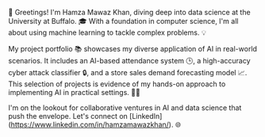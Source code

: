 👋 Greetings! I'm Hamza Mawaz Khan, diving deep into data science at the University at Buffalo. 🎓 With a foundation in computer science, I'm all about using machine learning to tackle complex problems. 💡

My project portfolio 📚 showcases my diverse application of AI in real-world scenarios. It includes an AI-based attendance system 🕒, a high-accuracy cyber attack classifier 🔒, and a store sales demand forecasting model 📈. This selection of projects is evidence of my hands-on approach to implementing AI in practical settings. 💼🤖

I'm on the lookout for collaborative ventures in AI and data science that push the envelope. Let's connect on [LinkedIn] (https://www.linkedin.com/in/hamzamawazkhan/). 🌐

